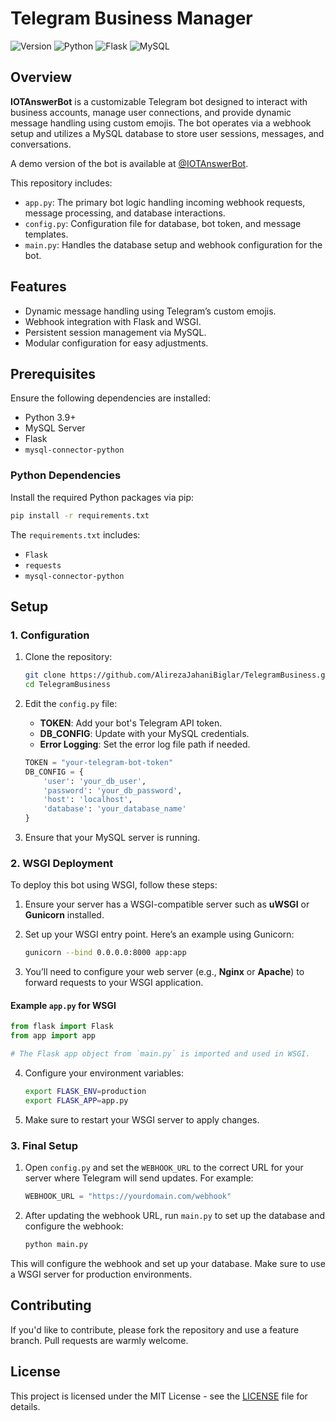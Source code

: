 # Telegram Business Manager

![Version](https://img.shields.io/badge/version-1.0.0-blue)
![Python](https://img.shields.io/badge/python-3.9%2B-blue)
![Flask](https://img.shields.io/badge/flask-WSGI%20ready-green)
![MySQL](https://img.shields.io/badge/mysql-Connector-red)

## Overview

**IOTAnswerBot** is a customizable Telegram bot designed to interact with business accounts, manage user connections, and provide dynamic message handling using custom emojis. The bot operates via a webhook setup and utilizes a MySQL database to store user sessions, messages, and conversations.

A demo version of the bot is available at [@IOTAnswerBot](https://t.me/iotanswerbot).

This repository includes:
- `app.py`: The primary bot logic handling incoming webhook requests, message processing, and database interactions.
- `config.py`: Configuration file for database, bot token, and message templates.
- `main.py`: Handles the database setup and webhook configuration for the bot.

## Features
- Dynamic message handling using Telegram’s custom emojis.
- Webhook integration with Flask and WSGI.
- Persistent session management via MySQL.
- Modular configuration for easy adjustments.
  
## Prerequisites

Ensure the following dependencies are installed:
- Python 3.9+
- MySQL Server
- Flask
- `mysql-connector-python`

### Python Dependencies
Install the required Python packages via pip:
```bash
pip install -r requirements.txt
```

The `requirements.txt` includes:
- `Flask`
- `requests`
- `mysql-connector-python`

## Setup

### 1. Configuration

1. Clone the repository:
   ```bash
   git clone https://github.com/AlirezaJahaniBiglar/TelegramBusiness.git
   cd TelegramBusiness
   ```

2. Edit the `config.py` file:
   - **TOKEN**: Add your bot's Telegram API token.
   - **DB_CONFIG**: Update with your MySQL credentials.
   - **Error Logging**: Set the error log file path if needed.

   ```python
   TOKEN = "your-telegram-bot-token"
   DB_CONFIG = {
       'user': 'your_db_user',
       'password': 'your_db_password',
       'host': 'localhost',
       'database': 'your_database_name'
   }
   ```

3. Ensure that your MySQL server is running.

### 2. WSGI Deployment

To deploy this bot using WSGI, follow these steps:

1. Ensure your server has a WSGI-compatible server such as **uWSGI** or **Gunicorn** installed.

2. Set up your WSGI entry point. Here’s an example using Gunicorn:
   ```bash
   gunicorn --bind 0.0.0.0:8000 app:app
   ```

3. You’ll need to configure your web server (e.g., **Nginx** or **Apache**) to forward requests to your WSGI application.

#### Example `app.py` for WSGI
```python
from flask import Flask
from app import app

# The Flask app object from `main.py` is imported and used in WSGI.
```

4. Configure your environment variables:
   ```bash
   export FLASK_ENV=production
   export FLASK_APP=app.py
   ```

5. Make sure to restart your WSGI server to apply changes.

### 3. Final Setup

1. Open `config.py` and set the `WEBHOOK_URL` to the correct URL for your server where Telegram will send updates. For example:
   ```python
   WEBHOOK_URL = "https://yourdomain.com/webhook"
   ```

2. After updating the webhook URL, run `main.py` to set up the database and configure the webhook:
   ```bash
   python main.py
   ```

This will configure the webhook and set up your database. Make sure to use a WSGI server for production environments.

## Contributing

If you'd like to contribute, please fork the repository and use a feature branch. Pull requests are warmly welcome.

## License

This project is licensed under the MIT License - see the [LICENSE](LICENSE) file for details.
